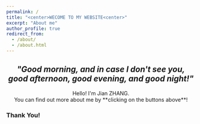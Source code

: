 ```yaml
---
permalink: /
title: "<center>WECOME TO MY WEBSITE<center>"
excerpt: "About me"
author_profile: true
redirect_from:
  - /about/
  - /about.html
---
```






## <center>*"Good morning, and in case I don't see you, good afternoon, good evening, and good night!"*</center> ##               


<center>Hello! I'm Jian ZHANG.</center>      
<center>You can find out more about me by **clicking on the buttons above**!</center>            





### Thank You! ###
